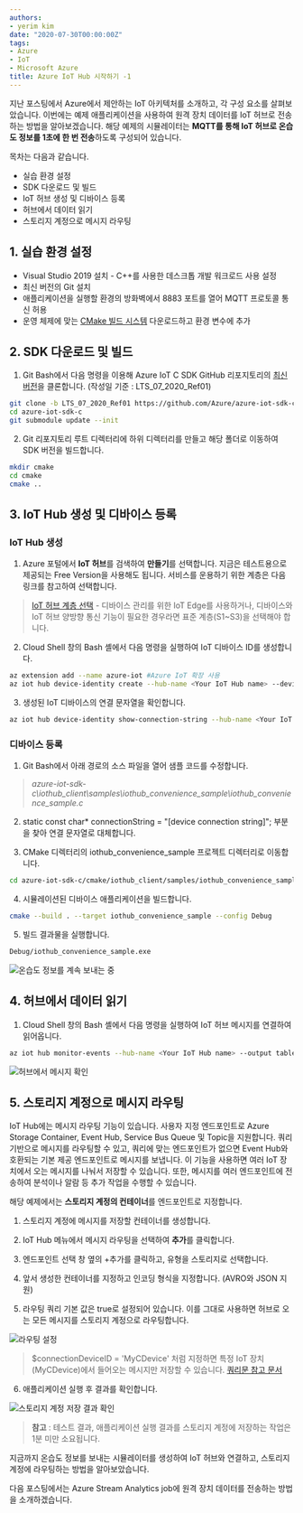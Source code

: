 ```yaml
---
authors:
- yerim kim
date: "2020-07-30T00:00:00Z"
tags:
- Azure
- IoT
- Microsoft Azure
title: Azure IoT Hub 시작하기 -1
---
```


지난 포스팅에서 Azure에서 제안하는 IoT 아키텍처를 소개하고, 각 구성 요소를 살펴보았습니다. 
이번에는 예제 애플리케이션을 사용하여 원격 장치 데이터를 IoT 허브로 전송하는 방법을 알아보겠습니다. 해당 예제의 시뮬레이터는 **MQTT를 통해 IoT 허브로 온습도 정보를 1초에 한 번 전송**하도록 구성되어 있습니다.

목차는 다음과 같습니다.
- 실습 환경 설정
- SDK 다운로드 및 빌드
- IoT 허브 생성 및 디바이스 등록
- 허브에서 데이터 읽기
- 스토리지 계정으로 메시지 라우팅

## 1. 실습 환경 설정
- Visual Studio 2019 설치 - C++를 사용한 데스크톱 개발 워크로드 사용 설정
- 최신 버전의 Git 설치
- 애플리케이션을 실행할 환경의 방화벽에서 8883 포트를 열어 MQTT 프로토콜 통신 허용
- 운영 체제에 맞는 [CMake 빌드 시스템](https://cmake.org/download/) 다운로드하고 환경 변수에 추가

## 2. SDK 다운로드 및 빌드

1) Git Bash에서 다음 명령을 이용해 Azure IoT C SDK GitHub 리포지토리의 [최신 버전](https://github.com/Azure/azure-iot-sdk-c/releases/tag/LTS_07_2020_Ref01)을 클론합니다. (작성일 기준 : LTS_07_2020_Ref01)

```bash
git clone -b LTS_07_2020_Ref01 https://github.com/Azure/azure-iot-sdk-c.git
cd azure-iot-sdk-c
git submodule update --init
```

2) Git 리포지토리 루트 디렉터리에 하위 디렉터리를 만들고 해당 폴더로 이동하여 SDK 버전을 빌드합니다. 

```bash
mkdir cmake
cd cmake
cmake ..
```

## 3. IoT Hub 생성 및 디바이스 등록

### IoT Hub 생성

1) Azure 포털에서 **IoT 허브**를 검색하여 **만들기**를 선택합니다. 지금은 테스트용으로 제공되는 Free Version을 사용해도 됩니다. 서비스를 운용하기 위한 계층은 다음 링크를 참고하여 선택합니다.

> [IoT 허브 계층 선택](https://docs.microsoft.com/ko-kr/azure/iot-hub/iot-hub-scaling) - 디바이스 관리를 위한 IoT Edge를 사용하거나, 디바이스와 IoT 허브 양방향 통신 기능이 필요한 경우라면 표준 계층(S1~S3)을 선택해야 합니다. 

2) Cloud Shell 창의 Bash 셸에서 다음 명령을 실행하여 IoT 디바이스 ID를 생성합니다. 

```bash
az extension add --name azure-iot #Azure IoT 확장 사용
az iot hub device-identity create --hub-name <Your IoT Hub name> --device-id MyCDevice #MyCDevice라는 디바이스 ID 생성
```
3) 생성된 IoT 디바이스의 연결 문자열을 확인합니다. 

```bash
az iot hub device-identity show-connection-string --hub-name <Your IoT Hub name> --device-id MyCDevice --output table
```

### 디바이스 등록

1) Git Bash에서 아래 경로의 소스 파일을 열어 샘플 코드를 수정합니다. 

>*azure-iot-sdk-c\iothub_client\samples\iothub_convenience_sample\iothub_convenience_sample.c* 

2) static const char* connectionString = "[device connection string]"; 부분을 찾아 연결 문자열로 대체합니다. 

3) CMake 디렉터리의 iothub_convenience_sample 프로젝트 디렉터리로 이동합니다. 

```bash
cd azure-iot-sdk-c/cmake/iothub_client/samples/iothub_convenience_sample
```

4) 시뮬레이션된 디바이스 애플리케이션을 빌드합니다. 

```bash
cmake --build . --target iothub_convenience_sample --config Debug
```

5) 빌드 결과물을 실행합니다. 

```bash
Debug/iothub_convenience_sample.exe
```
![온습도 정보를 계속 보내는 중](/files/blog/2020-07-30/result.png)



## 4. 허브에서 데이터 읽기

1) Cloud Shell 창의 Bash 셸에서 다음 명령을 실행하여 IoT 허브 메시지를 연결하여 읽어옵니다.

```bash
az iot hub monitor-events --hub-name <Your IoT Hub name> --output table
```

![허브에서 메시지 확인](/files/blog/2020-07-30/hubmsg.png)


## 5. 스토리지 계정으로 메시지 라우팅

IoT Hub에는 메시지 라우팅 기능이 있습니다. 사용자 지정 엔드포인트로 Azure Storage Container, Event Hub, Service Bus Queue 및 Topic을 지원합니다. 쿼리 기반으로 메시지를 라우팅할 수 있고, 쿼리에 맞는 엔드포인트가 없으면 Event Hub와 호환되는 기본 제공 엔드포인트로 메시지를 보냅니다. 이 기능을 사용하면 여러 IoT 장치에서 오는 메시지를 나눠서 저장할 수 있습니다. 또한, 메시지를 여러 엔드포인트에 전송하여 분석이나 알람 등 추가 작업을 수행할 수 있습니다. 

해당 예제에서는 **스토리지 계정의 컨테이너**를 엔드포인트로 지정합니다.

1) 스토리지 계정에 메시지를 저장할 컨테이너를 생성합니다. 

2) IoT Hub 메뉴에서 메시지 라우팅을 선택하여 **추가**를 클릭합니다. 

3) 엔드포인트 선택 창 옆의 +추가를 클릭하고, 유형을 스토리지로 선택합니다. 

4) 앞서 생성한 컨테이너를 지정하고 인코딩 형식을 지정합니다. (AVRO와 JSON 지원)

5) 라우팅 쿼리 기본 값은 true로 설정되어 있습니다. 이를 그대로 사용하면 허브로 오는 모든 메시지를 스토리지 계정으로 라우팅합니다. 


![라우팅 설정](/files/blog/2020-07-30/route.png)


> $connectionDeviceID = 'MyCDevice' 처럼 지정하면 특정 IoT 장치(MyCDevice)에서 들어오는 메시지만 저장할 수 있습니다. 
> [쿼리문 참고 문서](https://docs.microsoft.com/ko-kr/azure/iot-hub/iot-hub-devguide-routing-query-syntax)

6) 애플리케이션 실행 후 결과를 확인합니다. 

![스토리지 계정 저장 결과 확인](/files/blog/2020-07-30/result2.png)


> **참고** : 테스트 결과, 애플리케이션 실행 결과를 스토리지 계정에 저장하는 작업은 1분 미만 소요됩니다.

지금까지 온습도 정보를 보내는 시뮬레이터를 생성하여 IoT 허브와 연결하고, 스토리지 계정에 라우팅하는 방법을 알아보았습니다. 

다음 포스팅에서는 Azure Stream Analytics job에 원격 장치 데이터를 전송하는 방법을 소개하겠습니다. 